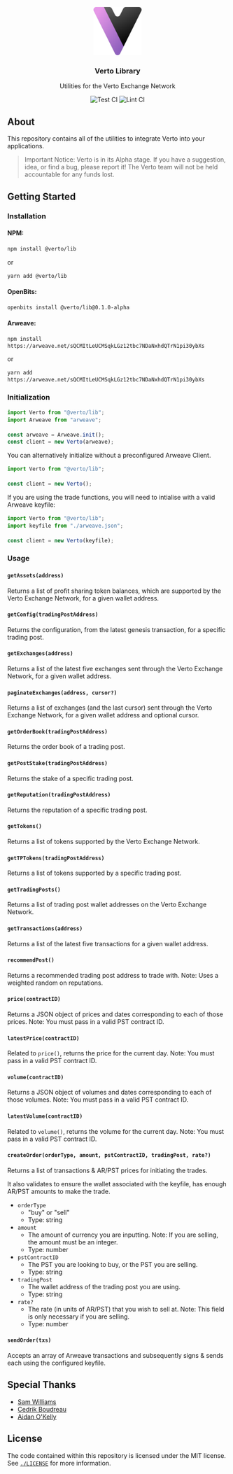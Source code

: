 <p align="center">
  <a href="https://verto.exchange">
    <img src="https://raw.githubusercontent.com/useverto/design/master/logo/logo_light.svg" alt="Verto logo (light version)" width="110" />
  </a>

  <h3 align="center">Verto Library</h3>

  <p align="center">
    Utilities for the Verto Exchange Network
  </p>

  <p align="center">
    <img src="https://github.com/useverto/lib/workflows/Test/badge.svg" alt="Test CI" />
    <img src="https://github.com/useverto/lib/workflows/Lint/badge.svg" alt="Lint CI" />
  </p>

</p>

## About

This repository contains all of the utilities to integrate Verto into your applications.

> Important Notice: Verto is in its Alpha stage. If you have a suggestion, idea, or find a bug, please report it! The Verto team will not be held accountable for any funds lost.

## Getting Started

### Installation

#### NPM:

```sh
npm install @verto/lib
```

or

```sh
yarn add @verto/lib
```

#### OpenBits:

```sh
openbits install @verto/lib@0.1.0-alpha
```

#### Arweave:

```
npm install https://arweave.net/sQCMItLeUCMSqkLGz12tbc7NDaNxhdQTrN1pi30ybXs
```

or

```
yarn add https://arweave.net/sQCMItLeUCMSqkLGz12tbc7NDaNxhdQTrN1pi30ybXs
```

### Initialization

```js
import Verto from "@verto/lib";
import Arweave from "arweave";

const arweave = Arweave.init();
const client = new Verto(arweave);
```

You can alternatively initialize without a preconfigured Arweave Client.

```js
import Verto from "@verto/lib";

const client = new Verto();
```

If you are using the trade functions, you will need to intialise with a valid Arweave keyfile:

```js
import Verto from "@verto/lib";
import keyfile from "./arweave.json";

const client = new Verto(keyfile);
```

### Usage

#### `getAssets(address)`

Returns a list of profit sharing token balances, which are supported by the Verto Exchange Network, for a given wallet address.

#### `getConfig(tradingPostAddress)`

Returns the configuration, from the latest genesis transaction, for a specific trading post.

#### `getExchanges(address)`

Returns a list of the latest five exchanges sent through the Verto Exchange Network, for a given wallet address.

#### `paginateExchanges(address, cursor?)`

Returns a list of exchanges (and the last cursor) sent through the Verto Exchange Network, for a given wallet address and optional cursor.

#### `getOrderBook(tradingPostAddress)`

Returns the order book of a trading post.

#### `getPostStake(tradingPostAddress)`

Returns the stake of a specific trading post.

#### `getReputation(tradingPostAddress)`

Returns the reputation of a specific trading post.

#### `getTokens()`

Returns a list of tokens supported by the Verto Exchange Network.

#### `getTPTokens(tradingPostAddress)`

Returns a list of tokens supported by a specific trading post.

#### `getTradingPosts()`

Returns a list of trading post wallet addresses on the Verto Exchange Network.

#### `getTransactions(address)`

Returns a list of the latest five transactions for a given wallet address.

#### `recommendPost()`

Returns a recommended trading post address to trade with. Note: Uses a weighted random on reputations.

#### `price(contractID)`

Returns a JSON object of prices and dates corresponding to each of those prices. Note: You must pass in a valid PST contract ID.

#### `latestPrice(contractID)`

Related to `price()`, returns the price for the current day. Note: You must pass in a valid PST contract ID.

#### `volume(contractID)`

Returns a JSON object of volumes and dates corresponding to each of those volumes. Note: You must pass in a valid PST contract ID.

#### `latestVolume(contractID)`

Related to `volume()`, returns the volume for the current day. Note: You must pass in a valid PST contract ID.

#### `createOrder(orderType, amount, pstContractID, tradingPost, rate?)`

Returns a list of transactions & AR/PST prices for initiating the trades.

It also validates to ensure the wallet associated with the keyfile, has enough AR/PST amounts to make the trade.

- `orderType`
  - "buy" or "sell"
  - Type: string
- `amount`
  - The amount of currency you are inputting. Note: If you are selling, the amount must be an integer.
  - Type: number
- `pstContractID`
  - The PST you are looking to buy, or the PST you are selling.
  - Type: string
- `tradingPost`
  - The wallet address of the trading post you are using.
  - Type: string
- `rate?`
  - The rate (in units of AR/PST) that you wish to sell at. Note: This field is only necessary if you are selling.
  - Type: number

#### `sendOrder(txs)`

Accepts an array of Arweave transactions and subsequently signs & sends each using the configured keyfile.

## Special Thanks

- [Sam Williams](https://github.com/samcamwilliams)
- [Cedrik Boudreau](https://github.com/cedriking)
- [Aidan O'Kelly](https://github.com/aidanok)

## License

The code contained within this repository is licensed under the MIT license.
See [`./LICENSE`](./LICENSE) for more information.

